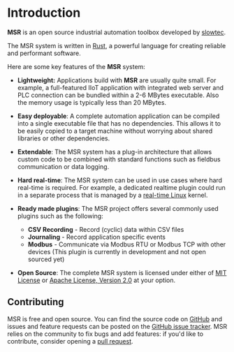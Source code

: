 # Introduction

**MSR** is an open source industrial automation toolbox
developed by [slowtec](https://slowtec.de).

The MSR system is written in [Rust](https://rust-lang.org),
a powerful language for creating reliable and performant software.

Here are some key features of the **MSR** system:

- **Lightweight:**
  Applications build with **MSR** are usually quite small.
  For example, a full-featured IIoT application with integrated web server
  and PLC connection can be bundled within a 2-6 MBytes executable.
  Also the memory usage is typically less than 20 MBytes.

- **Easy deployable**:
  A complete automation application can be compiled into a single executable file
  that has no dependencies.
  This allows it to be easily copied to a target machine without worrying about
  shared libraries or other dependencies.

- **Extendable**:
  The MSR system has a plug-in architecture that allows custom code to be combined
  with standard functions such as fieldbus communication or data logging.

- **Hard real-time**:
  The MSR system can be used in use cases where hard real-time is required.
  For example, a dedicated realtime plugin could run in a separate process
  that is managed by a
  [real-time Linux](https://www.osadl.org/Realtime-Linux.projects-realtime-linux.0.html)
  kernel.

- **Ready made plugins**:
  The MSR project offers several commonly used plugins such as the following:

  - **CSV Recording** - Record (cyclic) data within CSV files
  - **Journaling** - Record application specific events
  - **Modbus** - Communicate via Modbus RTU or Modbus TCP with other devices
    (This plugin is currently in development and not open sourced yet)

- **Open Source**:
  The complete MSR system is licensed under either of
  [MIT License](http://opensource.org/licenses/MIT) or
  [Apache License, Version 2.0](http://www.apache.org/licenses/LICENSE-2.0)
  at your option.

## Contributing

MSR is free and open source.
You can find the source code on [GitHub](https://github.com/slowtec/msr)
and issues and feature requests can be posted on the [GitHub issue tracker](https://github.com/slowtec/msr/issues).
MSR relies on the community to fix bugs and add features:
if you'd like to contribute, consider opening a [pull request](https://github.com/slowtec/msr/pulls).
